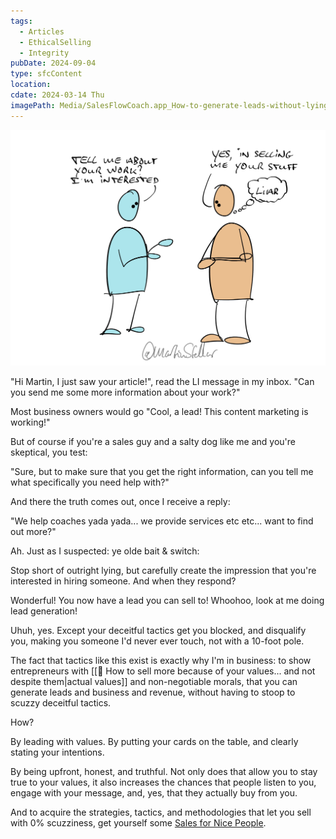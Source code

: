 ```yaml
---
tags:
  - Articles
  - EthicalSelling
  - Integrity
pubDate: 2024-09-04
type: sfcContent
location: 
cdate: 2024-03-14 Thu
imagePath: Media/SalesFlowCoach.app_How-to-generate-leads-without-lying-or-scuzzy-tactics_MartinStellar.jpg
---
```


![](Media/SalesFlowCoach.app_How-to-generate-leads-without-lying-or-scuzzy-tactics_MartinStellar.jpg)

"Hi Martin, I just saw your article!", read the LI message in my inbox. "Can you send me some more information about your work?"

Most business owners would go "Cool, a lead! This content marketing is working!"

But of course if you're a sales guy and a salty dog like me and you're skeptical, you test:

"Sure, but to make sure that you get the right information, can you tell me what specifically you need help with?"

And there the truth comes out, once I receive a reply:

"We help coaches yada yada... we provide services etc etc... want to find out more?"

Ah. Just as I suspected: ye olde bait & switch:

Stop short of outright lying, but carefully create the impression that you're interested in hiring someone. And when they respond?

Wonderful! You now have a lead you can sell to! Whoohoo, look at me doing lead generation!

Uhuh, yes. Except your deceitful tactics get you blocked, and disqualify you, making you someone I'd never ever touch, not with a 10-foot pole.

The fact that tactics like this exist is exactly why I'm in business: to show entrepreneurs with [[📄 How to sell more because of your values... and not despite them|actual values]] and non-negotiable morals, that you can generate leads and business and revenue, without having to stoop to scuzzy deceitful tactics.

How?

By leading with values. By putting your cards on the table, and clearly stating your intentions. 

By being upfront, honest, and truthful. Not only does that allow you to stay true to your values, it also increases the chances that people listen to you, engage with your message, and, yes, that they actually buy from you.

And to acquire the strategies, tactics, and methodologies that let you sell with 0% scuzziness, get yourself some [Sales for Nice People](https://martinstellar.com/sales-for-nice-people-info/).

